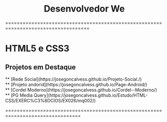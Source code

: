 
 <h1 style="text-align: center">Desenvolvedor We</h1>
<p>===================================================================================</p>
  <h1>HTML5 e CSS3</h1>
  <div>
    <h2>Projetos em Destaque</h2>
 <div>
  ** [Rede Social](https://josegoncalvess.github.io/Projeto-Social./)<br> 
  ** [Projeto andorid](https://josegoncalvess.github.io/Page-Android/)<br>
  ** [Cordel Moderno](https://josegoncalvess.github.io/Cordel--Moderno/)<br>
  ** [PG Media Query](https://josegoncalvess.github.io/Estudo/HTML-CSS/EXERC%C3%8DCIOS/EX026/mq002/)
  </div>
   
<p>================================================================================</p>
